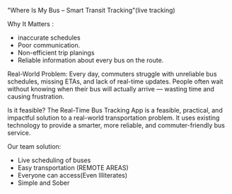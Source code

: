 "Where Is My Bus – Smart Transit Tracking"(live tracking)

Why It Matters :
* inaccurate schedules
* Poor communication. 
* Non-efficient trip planings
* Reliable information about every bus on the route.

Real-World Problem:
Every day, commuters struggle with unreliable bus schedules, missing ETAs, and lack of real-time updates.
People often wait without knowing when their bus will actually arrive — wasting time and causing frustration.

Is it feasible?
The Real-Time Bus Tracking App is a feasible, practical, and impactful solution to a real-world transportation problem.
It uses existing technology to provide a smarter, more reliable, and commuter-friendly bus service.

Our team solution:
* Live scheduling of buses
* Easy transportation (REMOTE AREAS)
* Everyone can access(Even Illiterates)
* Simple and Sober